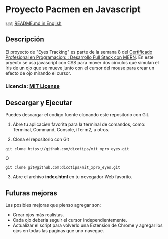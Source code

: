 # Proyecto Pacmen en Javascript

:us: [README.md in English](README.md)

## Descripción

El proyecto de "Eyes Tracking" es parte de la semana 8 del [Certificado Profesional en Programacion: : Desarrollo Full Stack con MERN](https://latam.emeritus.org/careers/course-coding-instructors-for-mit-xpro-professional-certificate-in-coding-full-stack-development-with-mern/). En este pryecto se usa javascript con CSS para mover dos circulos que simulan el Iris de un ojo que se mueve junto con el cursor del mouse para crear un efecto de ojo mirando el cursor.

### Licencia: [MIT License](https://opensource.org/licenses/MIT)

## Descargar y Ejecutar

Puedes descargar el codigo fuente clonando este repositorio con Git.

1. Abre tu aplicaciøn favorita para la terminal de comandos, como: Terminal, Command, Console, iTerm2, u otros.

2. Clona el repositorio con Git
```
git clone https://github.com/dicotips/mit_xpro_eyes.git
```

O

```
git clone git@github.com:dicotips/mit_xpro_eyes.git
```

3. Abre el archivo  **index.html** en tu nevegador Web favorito.

## Futuras mejoras

Las posibles mejoras que pienso agregar son:

* Crear ojos más realistas.
* Cada ojo deberia seguir el cursor independientemente.
* Actualizar el script para volverlo una Extension de Chrome y agregar los ojos en todas las paginas que uno navegue.